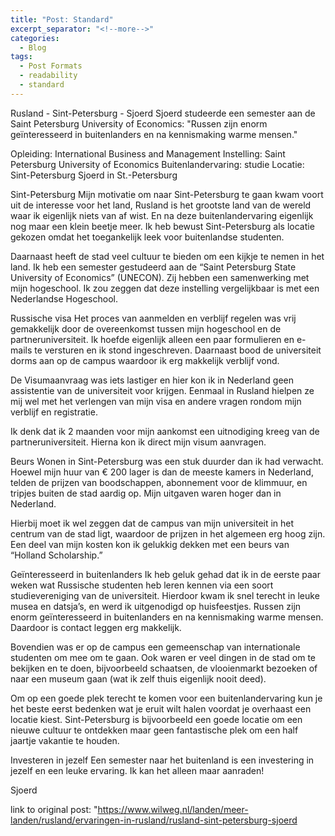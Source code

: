 ```yaml
---
title: "Post: Standard"
excerpt_separator: "<!--more-->"
categories:
  - Blog
tags:
  - Post Formats
  - readability
  - standard
---
```


Rusland - Sint-Petersburg - Sjoerd
Sjoerd studeerde een semester aan de Saint Petersburg University of Economics: "Russen zijn enorm geïnteresseerd in buitenlanders en na kennismaking warme mensen."

Opleiding: International Business and Management
Instelling: Saint Petersburg University of Economics
Buitenlandervaring: studie
Locatie: Sint-Petersburg
 Sjoerd in St.-Petersburg

Sint-Petersburg
Mijn motivatie om naar Sint-Petersburg te gaan kwam voort uit de interesse voor het land, Rusland is het grootste land van de wereld waar ik eigenlijk niets van af wist. En na deze buitenlandervaring eigenlijk nog maar een klein beetje meer. Ik heb bewust Sint-Petersburg als locatie gekozen omdat het toegankelijk leek voor buitenlandse studenten.

Daarnaast heeft de stad veel cultuur te bieden om een kijkje te nemen in het land.
Ik heb een semester gestudeerd aan de “Saint Petersburg State University of Economics” (UNECON). Zij hebben een samenwerking met mijn hogeschool. Ik zou zeggen dat deze instelling vergelijkbaar is met een Nederlandse Hogeschool.

Russische visa
Het proces van aanmelden en verblijf regelen was vrij gemakkelijk door de overeenkomst tussen mijn hogeschool en de partneruniversiteit. Ik hoefde eigenlijk alleen een paar formulieren en e-mails te versturen en ik stond ingeschreven. Daarnaast bood de universiteit dorms aan op de campus waardoor ik erg makkelijk verblijf vond.

De Visumaanvraag was iets lastiger en hier kon ik in Nederland geen assistentie van de universiteit voor krijgen. Eenmaal in Rusland hielpen ze mij wel met het verlengen van mijn visa en andere vragen rondom mijn verblijf en registratie.

Ik denk dat ik 2 maanden voor mijn aankomst een uitnodiging kreeg van de partneruniversiteit. Hierna kon ik direct mijn visum aanvragen.

Beurs
Wonen in Sint-Petersburg was een stuk duurder dan ik had verwacht. Hoewel mijn huur van € 200 lager is dan de meeste kamers in Nederland, telden de prijzen van boodschappen, abonnement voor de klimmuur, en tripjes buiten de stad aardig op. Mijn uitgaven waren hoger dan in Nederland.

Hierbij moet ik wel zeggen dat de campus van mijn universiteit in het centrum van de stad ligt, waardoor de prijzen in het algemeen erg hoog zijn. Een deel van mijn kosten kon ik gelukkig dekken met een beurs van “Holland Scholarship.”

Geïnteresseerd in buitenlanders
Ik heb geluk gehad dat ik in de eerste paar weken wat Russische studenten heb leren kennen via een soort studievereniging van de universiteit. Hierdoor kwam ik snel terecht in leuke musea en datsja’s, en werd ik uitgenodigd op huisfeestjes. Russen zijn enorm geïnteresseerd in buitenlanders en na kennismaking warme mensen. Daardoor is contact leggen erg makkelijk.

Bovendien was er op de campus een gemeenschap van internationale studenten om mee om te gaan. Ook waren er veel dingen in de stad om te bekijken en te doen, bijvoorbeeld schaatsen, de vlooienmarkt bezoeken of naar een museum gaan (wat ik zelf thuis eigenlijk nooit deed).

Om op een goede plek terecht te komen voor een buitenlandervaring kun je het beste eerst bedenken wat je eruit wilt halen voordat je overhaast een locatie kiest. Sint-Petersburg is bijvoorbeeld een goede locatie om een nieuwe cultuur te ontdekken maar geen fantastische plek om een half jaartje vakantie te houden.

Investeren in jezelf
Een semester naar het buitenland is een investering in jezelf en een leuke ervaring. Ik kan het alleen maar aanraden!

Sjoerd


link to original post:
"https://www.wilweg.nl/landen/meer-landen/rusland/ervaringen-in-rusland/rusland-sint-petersburg-sjoerd
